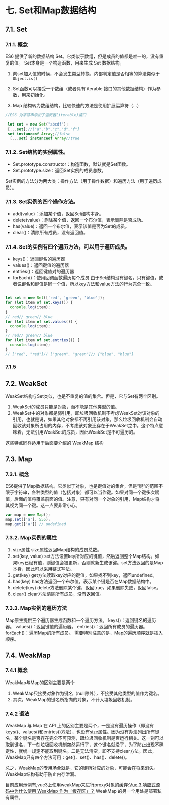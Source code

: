
# 七. Set和Map数据结构
## 7.1. Set
### 7.1.1. 概念
ES6 提供了新的数据结构 Set。它类似于数组，但是成员的值都是唯一的，没有重复的值。
Set本身是一个构造函数，用来生成 Set 数据结构。

1. 向set加入值的时候，不会发生类型转换，内部判定值是否相等的算法类似于`Object.is()`

2. Set函数可以接受一个数组（或者具有 iterable 接口的其他数据结构）作为参数，用来初始化。

3. Map 结构转为数组结构，比较快速的方法是使用扩展运算符（...）

```javascript
//ES6 为字符串添加了遍历器(iterable)接口 

 let set = new Set("abcdf");
 [...set];//["a","b","c","d","f"]
 set instanceof Array;//false
  [...set] instanceof Array//true
```

### 7.1.2. Set结构的实例属性。
  * Set.prototype.constructor：构造函数，默认就是Set函数。
  * Set.prototype.size：返回Set实例的成员总数。

Set实例的方法分为两大类：操作方法（用于操作数据）和遍历方法（用于遍历成员）。

### 7.1.3. Set实例的四个操作方法。
  * add(value)：添加某个值，返回Set结构本身。
  * delete(value)：删除某个值，返回一个布尔值，表示删除是否成功。
  * has(value)：返回一个布尔值，表示该值是否为Set的成员。
  * clear()：清除所有成员，没有返回值。

### 7.1.4. Set的实例有四个遍历方法，可以用于遍历成员。
  * keys()：返回键名的遍历器
  * values()：返回键值的遍历器
  * entries()：返回键值对的遍历器
  * forEach()：使用回调函数遍历每个成员
由于Set结构没有键名，只有键值，或者说键名和键值是同一个值，所以key方法和value方法的行为完全一致。


```javascript

let set = new Set(['red', 'green', 'blue']);
for (let item of set.keys()) {
  console.log(item);
}
// red// green// blue
for (let item of set.values()) {
  console.log(item);
}
// red// green// blue
for (let item of set.entries()) {
  console.log(item);
}
// ["red", "red"]// ["green", "green"]// ["blue", "blue"]
```

### 7.1.5 


## 7.2. WeakSet
WeakSet结构与Set类似，也是不重复的值的集合。但是，它与Set有两个区别。
1. WeakSet的成员只能是对象，而不能是其他类型的值。
2. WeakSet中的对象都是弱引用，即垃圾回收机制不考虑WeakSet对该对象的引用，也就是说，如果其他对象都不再引用该对象，那么垃圾回收机制会自动回收该对象所占用的内存，不考虑该对象还存在于WeakSet之中。这个特点意味着，无法引用WeakSet的成员，因此WeakSet是不可遍历的。

这些特点同样适用于后面要介绍的 WeakMap 结构

## 7.3. Map
### 7.3.1. 概念
ES6提供了Map数据结构。它类似于对象，也是键值对的集合，但是“键”的范围不限于字符串，各种类型的值（包括对象）都可以当作键。如果对同一个键多次赋值，后面的值将覆盖前面的值。注意，只有对同一个对象的引用，Map结构才将其视为同一个键。这一点要非常小心。
```javascript
var map = new Map();
map.set(['a'], 555);
map.get(['a']) // undefined
```

### 7.3.2. Map实例的属性
1. size属性
size属性返回Map结构的成员总数。
2. set(key, value)
set方法设置key所对应的键值，然后返回整个Map结构。如果key已经有值，则键值会被更新，否则就新生成该键。set方法返回的是Map本身，因此可以采用链式写法。
3. get(key)
get方法读取key对应的键值，如果找不到key，返回undefined。
4. has(key)
has方法返回一个布尔值，表示某个键是否在Map数据结构中。
5. delete(key)
delete方法删除某个键，返回true。如果删除失败，返回false。
6. clear()
clear方法清除所有成员，没有返回值。

### 7.3.3. Map实例的遍历方法
Map原生提供三个遍历器生成函数和一个遍历方法。
keys()：返回键名的遍历器。
values()：返回键值的遍历器。
entries()：返回所有成员的遍历器。
forEach()：遍历Map的所有成员。
需要特别注意的是，Map的遍历顺序就是插入顺序。

## 7.4. WeakMap
### 7.4.1 概念
WeakMap与Map的区别主要是两个
1. WeakMap只接受对象作为键名（null除外），不接受其他类型的值作为键名。
2. 其次，WeakMap的键名所指向的对象，不计入垃圾回收机制。

### 7.4.2 语法
WeakMap 与 Map 在 API 上的区别主要是两个，一是没有遍历操作（即没有keys()、values()和entries()方法），也没有size属性。因为没有办法列出所有键名，某个键名是否存在完全不可预测，跟垃圾回收机制是否运行相关。这一刻可以取到键名，下一刻垃圾回收机制突然运行了，这个键名就没了，为了防止出现不确定性，就统一规定不能取到键名。二是无法清空，即不支持clear方法。因此，WeakMap只有四个方法可用：get()、set()、has()、delete()。


总之，WeakMap的专用场合就是，它的键所对应的对象，可能会在将来消失。WeakMap结构有助于防止内存泄漏。

目前应用示例有,vue3上使用weakMap来进行proxy对象的缓存:[Vue 3 响应式源码中为什么使用 WeakMap 作为「缓存区」？](https://segmentfault.com/a/1190000041110940)
WeakMap 的另一个用处是部署私有属性。